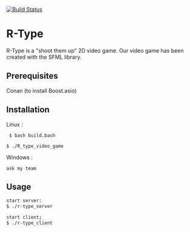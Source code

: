
[![Build Status](https://travis-ci.com/NicolasKeita/R-type-video-game.svg?token=yCU9eZUj8esevSHWuiuJ&branch=master)](https://travis-ci.com/NicolasKeita/R-type-video-game)

# R-Type
R-Type is a "shoot them up" 2D video game.
Our video game has been created with the SFML library.

## Prerequisites

Conan (to install Boost.asio)

## Installation

Linux :

``` $ bash build.bash```
 
 ```$ ./R_type_video_game```
 

Windows :

``` ask my team ```


## Usage

```bash
start server:
$ ./r-type_server

start client;
$ ./r-type_client
```
